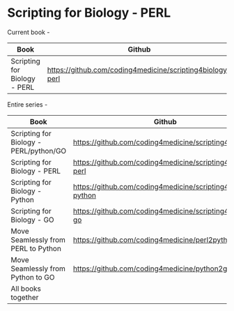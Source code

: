 # Scripting for Biology - PERL


Current book -

| Book                   | Github                                        |                             Leanpub         |
|------------------------|-----------------------------------------------|---------------------------------------------|
| Scripting for Biology - PERL | https://github.com/coding4medicine/scripting4biology-perl | https://leanpub.com/scripting4biology-perl  |



Entire series -

| Book                   | Github                                        |                             Leanpub         |
|------------------------|-----------------------------------------------|---------------------------------------------|
| Scripting for Biology  - PERL/python/GO | https://github.com/coding4medicine/scripting4biology | https://leanpub.com/scripting4biology  |
| Scripting for Biology - PERL | https://github.com/coding4medicine/scripting4biology-perl | https://leanpub.com/scripting4biology-perl  |
| Scripting for Biology - Python | https://github.com/coding4medicine/scripting4biology-python | https://leanpub.com/scripting4biology-py  |
| Scripting for Biology - GO | https://github.com/coding4medicine/scripting4biology-go | https://leanpub.com/scripting4biology-go  |
| Move Seamlessly from PERL to Python | https://github.com/coding4medicine/perl2python | https://leanpub.com/perl2python |
| Move Seamlessly from Python to GO  | https://github.com/coding4medicine/python2go | https://leanpub.com/python2go  |
| All books together      |                                                    | https://leanpub.com/b/scripting4biology|


